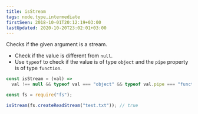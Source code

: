 ```yaml
---
title: isStream
tags: node,type,intermediate
firstSeen: 2018-10-01T20:12:19+03:00
lastUpdated: 2020-10-20T23:02:01+03:00
---
```


Checks if the given argument is a stream.

- Check if the value is different from `null`.
- Use `typeof` to check if the value is of type `object` and the `pipe` property is of type `function`.

```js
const isStream = (val) =>
  val !== null && typeof val === "object" && typeof val.pipe === "function";
```

```js
const fs = require("fs");

isStream(fs.createReadStream("test.txt")); // true
```
